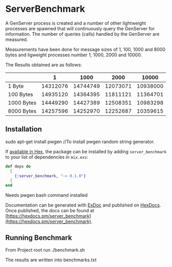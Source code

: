 # ServerBenchmark

A GenServer process is created and a number of other lightweight processes are spawned that will continuously query the GenServer for information.
The number of queries (calls) handled by the GenServer are measured.

Measurements have been done for message sizes of 1, 100, 1000 and 8000 bytes and ligweight processes number 1, 1000, 2000 and 10000.


The Results obtained are as follows:

|            | 1        | 1000     | 2000     | 10000    |
| ---------- | -------- | -------- | -------- | -------- |
| 1 Byte     | 14312076 | 14744749 | 12073071 | 10938000 |
| 100 Bytes  | 14935120 | 14364395 | 11811121 | 11364701 |
| 1000 Bytes | 14449290 | 14427389 | 12508351 | 10983298 |
| 8000 Bytes | 14257596 | 14252970 | 12252687 | 10359615 |


## Installation
sudo apt-get install pwgen //To install pwgen random string generator.


If [available in Hex](https://hex.pm/docs/publish), the package can be installed
by adding `server_benchmark` to your list of dependencies in `mix.exs`:

```elixir
def deps do
  [
    {:server_benchmark, "~> 0.1.0"}
  ]
end
```

Needs pwgen bash command installed

Documentation can be generated with [ExDoc](https://github.com/elixir-lang/ex_doc)
and published on [HexDocs](https://hexdocs.pm). Once published, the docs can
be found at [https://hexdocs.pm/server_benchmark](https://hexdocs.pm/server_benchmark).



## Running Benchmark
From Project root run
./benchmark.sh

The results are written into benchmarks.txt
